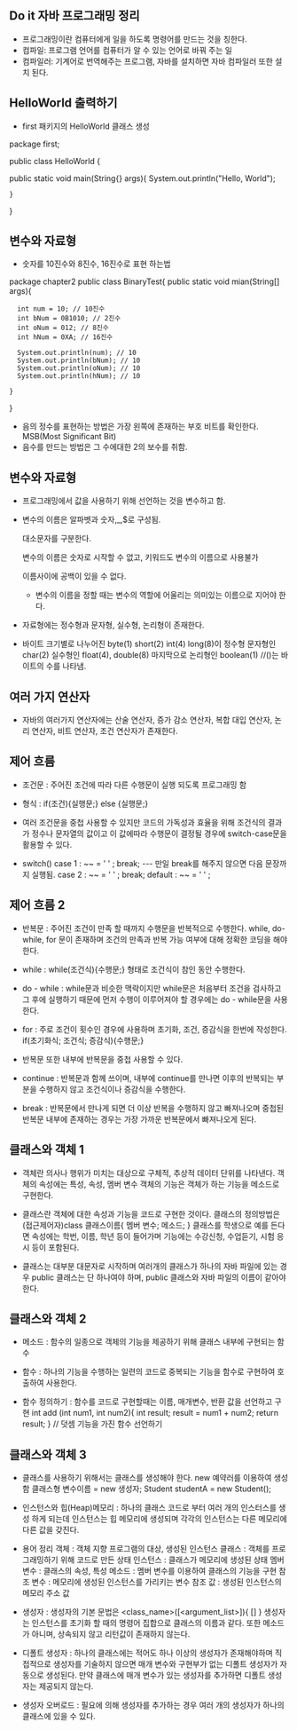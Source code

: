 ## Do it 자바 프로그래밍 정리

- 프로그래밍이란 컴퓨터에게 일을 하도록 명령어를 만드는 것을 칭한다.
- 컴파일: 프로그램 언어를 컴퓨터가 알 수 있는 언어로 바꿔 주는 일
- 컴파일러: 기계어로 번역해주는 프로그램, 자바를 설치하면 자바 컴파일러 또한 설치 된다.

## HelloWorld 출력하기

- first 패키지의 HelloWorld 클래스 생성

 package first;

 public class HelloWorld {

   public static void main(String{} args){
       System.out.println("Hello, World");

    }
}

## 변수와 자료형

- 숫자를 10진수와 8진수, 16진수로 표현 하는법

package chapter2
public class BinaryTest{
    public static void mian(String[] args){

      int num = 10; // 10진수
      int bNum = 0B1010; // 2진수
      int oNum = 012; // 8진수
      int hNum = 0XA; // 16진수

      System.out.println(num); // 10
      System.out.println(bNum); // 10
      System.out.println(oNum); // 10
      System.out.println(hNum); // 10

    }
}

- 음의 정수를 표현하는 방법은 
  가장 왼쪽에 존재하는 부호 비트를 확인한다.
  MSB(Most Significant Bit)
- 음수를 만드는 방법은 그 수에대한 2의 보수를 취함.

 ## 변수와 자료형

 - 프로그래밍에서 값을 사용하기 위해 선언하는 것을 변수하고 함.
 
 - 변수의 이름은 알파벳과 숫자,_,$로 구성됨.
   
   대소문자를 구분한다.
   
   변수의 이름은 숫자로 시작할 수 없고, 키워드도 변수의 이름으로 사용불가
   
   이름사이에 공백이 있을 수 없다.
   
   * 변수의 이름을 정할 때는 변수의 역할에 어울리는 의미있는 이름으로 지어야 한다.

 - 자료형에는 정수형과 문자형, 실수형, 논리형이 존재한다.

 - 바이트 크기별로 나누어진 byte(1) short(2) int(4) long(8)이 정수형
   문자형인 char(2) 실수형인 float(4), double(8) 마지막으로 논리형인
   boolean(1) //()는 바이트의 수를 나타냄.
 
 ## 여러 가지 연산자

 - 자바의 여러가지 연산자에는 산술 연산자, 증가 감소 연산자, 복합
   대입 연산자, 논리 연산자, 비트 연산자, 조건 연산자가 존재한다.

 ## 제어 흐름

 - 조건문 : 주어진 조건에 따라 다른 수행문이 실행 되도록 프로그래밍 함

 - 형식 : if(조건){실행문;} 
          else {실행문;}
 
 - 여러 조건문을 중첩 사용할 수 있지만 코드의 가독성과 효율을 위해
   조건식의 결과가 정수나 문자열의 값이고 이 값에따라 수행문이 결정될 경우에 switch-case문을 활용할 수 있다.

 - switch()
    case 1 : ~~ = ' ' ;
        break; --- 만일 break를 해주지 않으면 다음 문장까지 실행됨.
    case 2 : ~~ = ' ' ;
        break;
    default : ~~ = ' ' ;

## 제어 흐름 2

- 반복문 : 주어진 조건이 만족 할 때까지 수행문을 반복적으로 수행한다.
          while, do-while, for 문이 존재하며 조건의 만족과 반복 가능
          여부에 대해 정확한 코딩을 해야한다.

- while : while(조건식){수행문;} 형태로 조건식이 참인 동안 수행한다.

- do - while : while문과 비슷한 맥락이지만 while문은 처음부터 조건을
  검사하고 그 후에 실행하기 때문에 먼저 수행이 이루어져야 할 경우에는 
  do - while문을 사용한다.

- for : 주로 조건이 횟수인 경우에 사용하며 초기화, 조건, 증감식을
        한번에 작성한다. if(초기화식; 조건식; 증감식){수행문;}

- 반복문 또한 내부에 반복문을 중첩 사용할 수 있다.

- continue : 반복문과 함께 쓰이며, 내부에 continue를 만나면 이후의
             반복되는 부분을 수행하지 않고 조건식이나 증감식을 수행한다.

- break : 반복문에서 만나게 되면 더 이상 반복을 수행하지 않고 빠져나오며
          중첩된 반복문 내부에 존재하는 경우는 가장 가까운 반복문에서 빠져나오게 된다.

## 클래스와 객체 1

- 객체란 의사나 행위가 미치는 대상으로 구체적, 추상적 데이터 단위를 나타낸다.
  객체의 속성에는 특성, 속성, 멤버 변수
  객체의 기능은 객체가 하는 기능을 메소드로 구현한다.

- 클래스란 객체에 대한 속성과 기능을 코드로 구현한 것이다.
  클래스의 정의방법은 
    (접근제어자)class 클래스이름{
        멤버 변수;
        메소드;
  }
  클래스를 학생으로 예를 든다면 속성에는 학번, 이름, 학년 등이 들어가며
  기능에는 수강신청, 수업듣기, 시험 응시 등이 포함된다.

- 클래스는 대부분 대문자로 시작하며 여러개의 클래스가 하나의 자바 파일에 있는 경우
  public 클래스는 단 하나여야 하며, public 클래스와 자바 파일의 이름이 같아야 한다.

## 클래스와 객체 2

- 메소드 : 함수의 일종으로 객체의 기능을 제공하기 위해 클래스 내부에 구현되는 함수

- 함수 : 하나의 기능을 수행하는 일련의 코드로 중복되는 기능을 함수로 구현하여
         호출하여 사용한다.

- 함수 정의하기 : 함수를 코드로 구현할때는 이름, 매개변수, 반환 값을 선언하고 구현
  int add (int num1, int num2){
    int result;
    result = num1 + num2;
    return result;
  } // 덧셈 기능을 가진 함수 선언하기

## 클래스와 객체 3

- 클래스를 사용하기 위해서는 클래스를 생성해야 한다. new 예약러를 이용하여 생성함
  클래스형 변수이름 = new 생성자;
  Student studentA = new Student();

- 인스턴스와 힙(Heap)메모리 : 하나의 클래스 코드로 부터 여러 개의 인스터스를 생성
  하게 되는데 인스턴스는 힙 메모리에 생성되며 각각의 인스턴스는 다른 메모리에 다른
  값을 갖진다.

- 용어 정리
객체 : 객체 지향 프로그램의 대상, 생성된 인스턴스
클래스 : 객체를 프로그래밍하기 위해 코드로 만든 상태
인스턴스 : 클래스가 메모리에 생성된 상태
멤버 변수 : 클래스의 속성, 특성
메소드 : 멤버 변수를 이용하여 클래스의 기능을 구현
참조 변수 : 메모리에 생성된 인스턴스를 가리키는 변수
참조 값 : 생성된 인스턴스의 메모리 주소 값

- 생성자 : 생성자의 기본 문법은 
  <modifiers> <class_name>([<argument_list>]){
    [<statements>]
  } 
  생성자는 인스턴스를 초기화 할 때의 명령어 집합으로 클래스의 이름과 같다.
  또한 메소드가 아니며, 상속되지 않고 리턴값이 존재하지 않는다.

- 디폴트 생성자 : 하나의 클래스에는 적어도 하나 이상의 생성자가 존재해야하며
  직접적으로 생성자를 기술하지 않으면 매개 변수와 구현부가 없는 디폴트 생성자가
  자동으로 생성된다. 만약 클래스에 매개 변수가 있는 생성자를 추가하면 디폴트
  생성자는 제공되지 않는다.

- 생성자 오버로드 : 필요에 의해 생성자를 추가하는 경우 여러 개의 생성자가 
  하나의 클래스에 있을 수 있다.